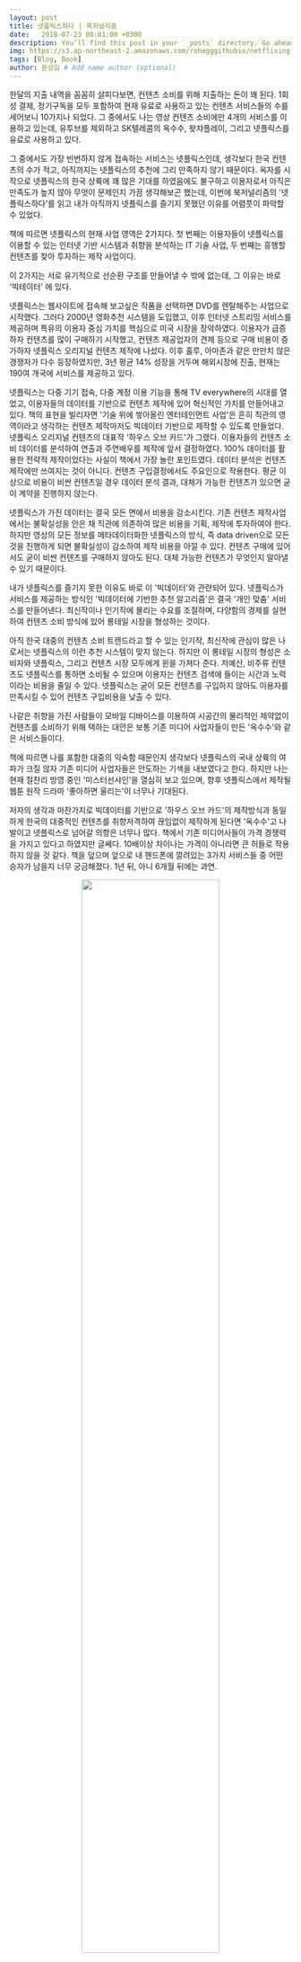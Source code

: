 ```yaml
---
layout: post
title: 넷플릭스하다 | 북저널리즘
date:   2018-07-23 00:01:00 +0300
description: You’ll find this post in your `_posts` directory. Go ahead and edit it and re-build the site to see your changes. # Add post description (optional)
img: https://s3.ap-northeast-2.amazonaws.com/rohegggithubio/netflixing.jpg  # Add image post (optional)
tags: [Blog, Book]
author: 문성길 # Add name author (optional)
---
```

한달의 지출 내역을 꼼꼼히 살피다보면, 컨텐츠 소비를 위해 지출하는 돈이 꽤 된다. 1회성 결제, 정기구독을 모두 포함하여 현재 유료로 사용하고 있는 컨텐츠 서비스들의 수를 세어보니 10가지나 되었다. 그 중에서도 나는 영상 컨텐츠 소비에만 4개의 서비스를 이용하고 있는데, 유투브를 제외하고 SK텔레콤의 옥수수, 왓챠플레이, 그리고 넷플릭스를 유료로 사용하고 있다.

그 중에서도 가장 빈번하지 않게 접속하는 서비스는 넷플릭스인데, 생각보다 한국 컨텐츠의 수가 적고, 아직까지는 넷플릭스의 추천에 그리 만족하지 않기 때문이다. 옥자를 시작으로 넷플릭스의 한국 상륙에 꽤 많은 기대를 하였음에도 불구하고 이용자로서 아직은 만족도가 높지 않아 무엇이 문제인지 가끔 생각해보곤 했는데, 이번에 북저널리즘의 '넷플릭스하다'를 읽고 내가 아직까지 넷플릭스를 즐기지 못했던 이유를 어렴풋이 파악할 수 있었다.

책에 따르면 넷플릭스의 현재 사업 영역은 2가지다. 첫 번째는 이용자들이 넷플릭스를 이용할 수 있는 인터넷 기반 시스템과 취향을 분석하는 IT 기술 사업, 두 번째는 흥행할 컨텐츠를 찾아 투자하는 제작 사업이다.

이 2가지는 서로 유기적으로 선순환 구조를 만들어낼 수 밖에 없는데, 그 이유는 바로 '빅테이터' 에 있다.

넷플릭스는 웹사이트에 접속해 보고싶은 작품을 선택하면 DVD를 렌탈해주는 사업으로 시작했다. 그러다 2000년 영화추천 시스템을 도입했고, 이후 인터넷 스트리밍 서비스를 제공하며 특유의 이용자 중심 가치를 핵심으로 미국 시장을 장악하였다. 이용자가 급증하자 컨텐츠를 많이 구매하기 시작했고, 컨텐츠 제공업자의 견제 등으로 구매 비용이 증가하자 넷플릭스 오리지널 컨텐츠 제작에 나섰다. 이후 훌루, 아마존과 같은 만만치 않은 경쟁자가 다수 등장하였지만, 3년 평균 14% 성장을 거두며 해외시장에 진출, 현재는 190여 개국에 서비스를 제공하고 있다.

넷플릭스는 다중 기기 접속, 다중 계정 이용 기능을 통해 TV everywhere의 시대를 열었고, 이용자들의 데이터를 기반으로 컨텐츠 제작에 있어 혁신적인 가치를 만들어내고 있다. 책의 표현을 빌리자면 '기술 위에 쌓아올린 엔터테인먼트 사업'은 흔히 직관의 영역이라고 생각하는 컨텐츠 제작마저도 빅데이터 기반으로 제작할 수 있도록 만들었다. 넷플릭스 오리지널 컨텐츠의 대표작 '하우스 오브 카드'가 그랬다. 이용자들의 컨텐츠 소비 데이터를 분석하여 연출과 주연배우를 제작에 앞서 결정하였다. 100% 데이터를 활용한 전략적 제작이었다는 사실이 책에서 가장 놀란 포인트였다. 데이터 분석은 컨텐츠 제작에만 쓰여지는 것이 아니다. 컨텐츠 구입결정에서도 주요인으로 작용한다. 평균 이상으로 비용이 비싼 컨텐츠일 경우 데이터 분석 결과, 대체가 가능한 컨텐츠가 있으면 굳이 계약을 진행하지 않는다.

넷플릭스가 가진 데이터는 결국 모든 면에서 비용을 감소시킨다. 기존 컨텐츠 제작사업에서는 불확실성을 안은 채 직관에 의존하여 많은 비용을 기획, 제작에 투자하여야 한다. 하지만 영상의 모든 정보를 메타데이터화한 넷플릭스의 방식, 즉 data driven으로 모든 것을 진행하게 되면 불확실성이 감소하여 제작 비용을 아낄 수 있다. 컨텐츠 구매에 있어서도 굳이 비싼 컨텐츠를 구매하지 않아도 된다. 대체 가능한 컨텐츠가 무엇인지 알아낼 수 있기 때문이다.

내가 넷플릭스를 즐기지 못한 이유도 바로 이 '빅데이터'와 관련되어 있다. 넷플릭스가 서비스를 제공하는 방식인 '빅데이터에 기반한 추천 알고리즘'은 결국 '개인 맞춤' 서비스를 만들어낸다. 최신작이나 인기작에 몰리는 수요를 조절하며, 다양함의 경제를 실현하여 컨텐츠 소비 방식에 있어 롱테일 시장을 형성하는 것이다.

아직 한국 대중의 컨텐츠 소비 트렌드라고 할 수 있는 인기작, 최신작에 관심이 많은 나로서는 넷플릭스의 이런 추천 시스템이 맞지 않는다. 하지만 이 롱테일 시장의 형성은 소비자와 넷플릭스, 그리고 컨텐츠 시장 모두에게 윈을 가져다 준다. 저예산, 비주류 컨텐츠도 넷플릭스를 통하면 소비될 수 있으며 이용자는 컨텐츠 검색에 들이는 시간과 노력이라는 비용을 줄일 수 있다. 넷플릭스는 굳이 모든 컨텐츠를 구입하지 않아도 이용자를 만족시킬 수 있어 컨텐츠 구입비용을 낮출 수 있다.

나같은 취향을 가진 사람들이 모바일 디바이스를 이용하여 시공간의 물리적인 제약없이 컨텐츠를 소비하기 위해 택하는 대안은 보통 기존 미디어 사업자들이 만든 '옥수수'와 같은 서비스들이다.

책에 따르면 나를 포함한 대중의 익숙함 때문인지 생각보다 넷플릭스의 국내 상륙의 여파가 크질 않자 기존 미디어 사업자들은 안도하는 기색을 내보였다고 한다. 하지만 나는 현재 절찬리 방영 중인 '미스터선샤인'을 열심히 보고 있으며, 향후 넷플릭스에서 제작될 웹툰 원작 드라마 '좋아하면 울리는'이 너무나 기대된다.

저자의 생각과 마찬가지로 빅데이터를 기반으로 '하우스 오브 카드'의 제작방식과 동일하게 한국의 대중적인 컨텐츠를 취향저격하여 끊임없이 제작하게 된다면 '옥수수'고 나발이고 넷플릭스로 넘어갈 의향은 너무나 많다. 책에서 기존 미디어사들이 가격 경쟁력을 가지고 있다고 하였지만 글쎄다. 10배이상 차이나는 가격이 아니라면 큰 허들로 작용하지 않을 것 같다. 책을 덮으며 앞으로 내 핸드폰에 깔려있는 3가지 서비스들 중 어떤 승자가 남을지 너무 궁금해졌다. 1년 뒤, 아니 6개월 뒤에는 과연.

<p style="text-align:center;"><img src="https://s3.ap-northeast-2.amazonaws.com/rohegggithubio/cellphone-contents.PNG" width="70%"></p>
